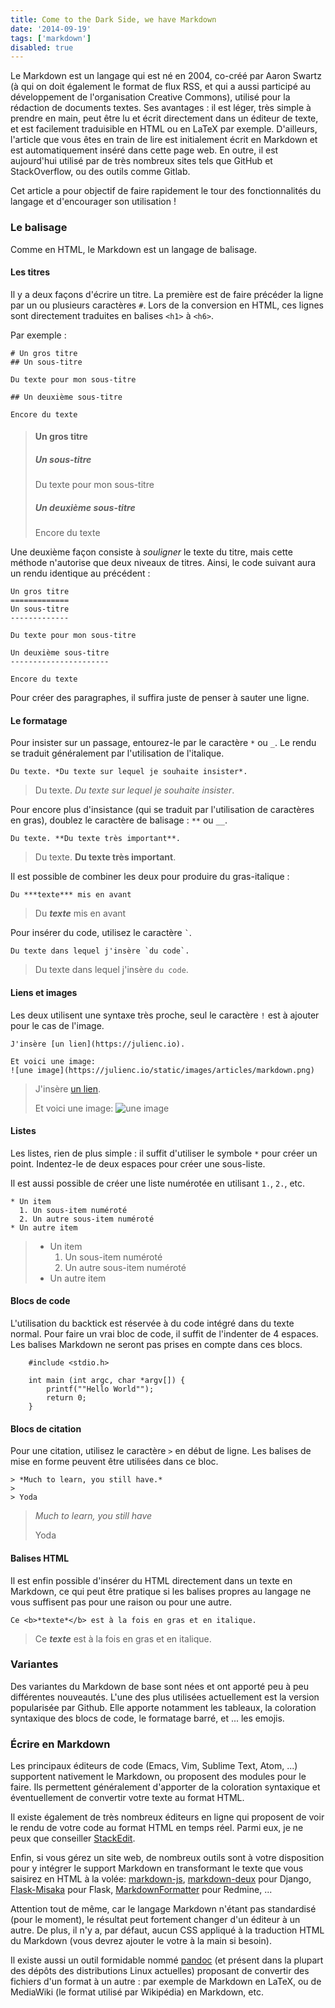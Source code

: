 ```yaml
---
title: Come to the Dark Side, we have Markdown
date: '2014-09-19'
tags: ['markdown']
disabled: true
---
```


Le Markdown est un langage qui est né en 2004, co-créé par Aaron Swartz (à qui on doit également le format de flux RSS, et qui a aussi participé au développement de l'organisation Creative Commons), utilisé pour la rédaction de documents textes. Ses avantages&nbsp;: il est léger, très simple à prendre en main, peut être lu et écrit directement dans un éditeur de texte, et est facilement traduisible en HTML ou en LaTeX par exemple. D'ailleurs, l'article que vous êtes en train de lire est initialement écrit en Markdown et est automatiquement inséré dans cette page web. En outre, il est aujourd'hui utilisé par de très nombreux sites tels que GitHub et StackOverflow, ou des outils comme Gitlab.

Cet article a pour objectif de faire rapidement le tour des fonctionnalités du langage et d'encourager son utilisation&nbsp;!

### Le balisage

Comme en HTML, le Markdown est un langage de balisage.

#### Les titres

Il y a deux façons d'écrire un titre. La première est de faire précéder la ligne par un ou plusieurs caractères `#`. Lors de la conversion en HTML, ces lignes sont directement traduites en balises `<h1>` à `<h6>`.

Par exemple&nbsp;:

    # Un gros titre
    ## Un sous-titre

    Du texte pour mon sous-titre

    ## Un deuxième sous-titre

    Encore du texte

> #### Un gros titre
>
> ##### Un sous-titre
>
> Du texte pour mon sous-titre
>
> ##### Un deuxième sous-titre
>
> Encore du texte

Une deuxième façon consiste à _souligner_ le texte du titre, mais cette méthode n'autorise que deux niveaux de titres. Ainsi, le code suivant aura un rendu identique au précédent&nbsp;:

    Un gros titre
    =============
    Un sous-titre
    -------------

    Du texte pour mon sous-titre

    Un deuxième sous-titre
    ----------------------

    Encore du texte

Pour créer des paragraphes, il suffira juste de penser à sauter une ligne.

#### Le formatage

Pour insister sur un passage, entourez-le par le caractère `*` ou `_`. Le rendu se traduit généralement par l'utilisation de l'italique.

    Du texte. *Du texte sur lequel je souhaite insister*.

> Du texte. _Du texte sur lequel je souhaite insister_.

Pour encore plus d'insistance (qui se traduit par l'utilisation de caractères en gras), doublez le caractère de balisage&nbsp;: `**` ou `__`.

    Du texte. **Du texte très important**.

> Du texte. **Du texte très important**.

Il est possible de combiner les deux pour produire du gras-italique&nbsp;:

    Du ***texte*** mis en avant

> Du **_texte_** mis en avant

Pour insérer du code, utilisez le caractère `` ` ``.

    Du texte dans lequel j'insère `du code`.

> Du texte dans lequel j'insère `du code`.

#### Liens et images

Les deux utilisent une syntaxe très proche, seul le caractère `!` est à ajouter pour le cas de l'image.

    J'insère [un lien](https://julienc.io).

    Et voici une image:
    ![une image](https://julienc.io/static/images/articles/markdown.png)

> J'insère [un lien](https://julienc.io).
>
> Et voici une image:
> ![une image](/static/images/articles/markdown.png)

#### Listes

Les listes, rien de plus simple&nbsp;: il suffit d'utiliser le symbole `*` pour créer un point. Indentez-le de deux espaces pour créer une sous-liste.

Il est aussi possible de créer une liste numérotée en utilisant `1.`, `2.`, etc.

    * Un item
      1. Un sous-item numéroté
      2. Un autre sous-item numéroté
    * Un autre item

> - Un item
>   1. Un sous-item numéroté
>   2. Un autre sous-item numéroté
> - Un autre item

#### Blocs de code

L'utilisation du backtick est réservée à du code intégré dans du texte normal. Pour faire un vrai bloc de code, il suffit de l'indenter de 4 espaces. Les balises Markdown ne seront pas prises en compte dans ces blocs.

        #include <stdio.h>

        int main (int argc, char *argv[]) {
            printf(""Hello World"");
            return 0;
        }

#### Blocs de citation

Pour une citation, utilisez le caractère `>` en début de ligne. Les balises de mise en forme peuvent être utilisées dans ce bloc.

    > *Much to learn, you still have.*
    >
    > Yoda

> _Much to learn, you still have_
>
> Yoda

#### Balises HTML

Il est enfin possible d'insérer du HTML directement dans un texte en Markdown, ce qui peut être pratique si les balises propres au langage ne vous suffisent pas pour une raison ou pour une autre.

    Ce <b>*texte*</b> est à la fois en gras et en italique.

> Ce <b>_texte_</b> est à la fois en gras et en italique.

### Variantes

Des variantes du Markdown de base sont nées et ont apporté peu à peu différentes nouveautés. L'une des plus utilisées actuellement est la version popularisée par Github. Elle apporte notamment les tableaux, la coloration syntaxique des blocs de code, le formatage barré, et&nbsp;... les emojis.

### Écrire en Markdown

Les principaux éditeurs de code (Emacs, Vim, Sublime Text, Atom,&nbsp;...) supportent nativement le Markdown, ou proposent des modules pour le faire. Ils permettent généralement d'apporter de la coloration syntaxique et éventuellement de convertir votre texte au format HTML.

Il existe également de très nombreux éditeurs en ligne qui proposent de voir le rendu de votre code au format HTML en temps réel. Parmi eux, je ne peux que conseiller [StackEdit](https://stackedit.io/).

Enfin, si vous gérez un site web, de nombreux outils sont à votre disposition pour y intégrer le support Markdown en transformant le texte que vous saisirez en HTML à la volée: [markdown-js](https://github.com/evilstreak/markdown-js), [markdown-deux](https://github.com/trentm/django-markdown-deux) pour Django, [Flask-Misaka](https://flask-misaka.readthedocs.io/en/latest/) pour Flask, [MarkdownFormatter](http://www.redmine.org/projects/redmine/wiki/PluginMarkdownFormatter) pour Redmine,&nbsp;...

Attention tout de même, car le langage Markdown n'étant pas standardisé (pour le moment), le résultat peut fortement changer d'un éditeur à un autre. De plus, il n'y a, par défaut, aucun CSS appliqué à la traduction HTML du Markdown (vous devrez ajouter le votre à la main si besoin).

Il existe aussi un outil formidable nommé [pandoc](http://johnmacfarlane.net/pandoc/) (et présent dans la plupart des dépôts des distributions Linux actuelles) proposant de convertir des fichiers d'un format à un autre&nbsp;: par exemple de Markdown en LaTeX, ou de MediaWiki (le format utilisé par Wikipédia) en Markdown, etc.
